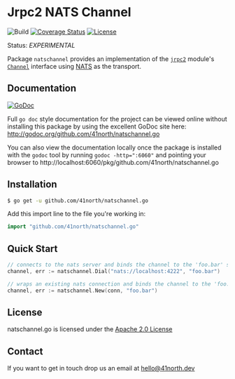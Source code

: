 # Jrpc2 NATS Channel

![Build](https://github.com/41north/natschannel.go/actions/workflows/ci.yaml/badge.svg)
[![Coverage Status](https://coveralls.io/repos/github/41north/natschannel.go/badge.svg)](https://coveralls.io/github/41north/natschannel.go)
[![License](https://img.shields.io/badge/License-Apache_2.0-blue.svg)](https://opensource.org/licenses/Apache-2.0)

Status: _EXPERIMENTAL_

Package `natschannel` provides an implementation of the
[`jrpc2`](https://godoc.org/github.com/creachadair/jrpc2) module's
[`Channel`](https://godoc.org/github.com/creachadair/jrpc2/channel#Channel)
interface using [NATS](https://nats.io) as the transport.

## Documentation

[![GoDoc](https://img.shields.io/badge/godoc-reference-blue.svg)](http://godoc.org/github.com/41north/natschannel.go)

Full `go doc` style documentation for the project can be viewed online without
installing this package by using the excellent GoDoc site here:
http://godoc.org/github.com/41north/natschannel.go

You can also view the documentation locally once the package is installed with
the `godoc` tool by running `godoc -http=":6060"` and pointing your browser to
http://localhost:6060/pkg/github.com/41north/natschannel.go

## Installation

```bash
$ go get -u github.com/41north/natschannel.go
```

Add this import line to the file you're working in:

```Go
import "github.com/41north/natschannel.go"
```

## Quick Start

```go
// connects to the nats server and binds the channel to the 'foo.bar' subject
channel, err := natschannel.Dial("nats://localhost:4222", "foo.bar")

// wraps an existing nats connection and binds the channel to the 'foo.bar' subject
channel, err := natschannel.New(conn, "foo.bar")
```

## License

natschannel.go is licensed under the [Apache 2.0 License](LICENSE)

## Contact

If you want to get in touch drop us an email at [hello@41north.dev](mailto:hello@41north.dev)
